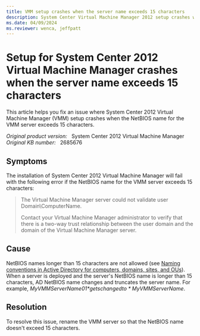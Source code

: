 ```yaml
---
title: VMM setup crashes when the server name exceeds 15 characters
description: System Center Virtual Machine Manager 2012 setup crashes when the VMM server name exceeds 15 characters.
ms.date: 04/09/2024
ms.reviewer: wenca, jeffpatt
---
```

# Setup for System Center 2012 Virtual Machine Manager crashes when the server name exceeds 15 characters

This article helps you fix an issue where System Center 2012 Virtual Machine Manager (VMM) setup crashes when the NetBIOS name for the VMM server exceeds 15 characters.

_Original product version:_ &nbsp; System Center 2012 Virtual Machine Manager  
_Original KB number:_ &nbsp; 2685676

## Symptoms

The installation of System Center 2012 Virtual Machine Manager will fail with the following error if the NetBIOS name for the VMM server exceeds 15 characters:

> The Virtual Machine Manager server could not validate user Domain\ComputerName.
>
> Contact your Virtual Machine Manager administrator to verify that there is a two-way trust relationship between the user domain and the domain of the Virtual Machine Manager server.

## Cause

NetBIOS names longer than 15 characters are not allowed (see [Naming conventions in Active Directory for computers, domains, sites, and OUs](https://support.microsoft.com/help/909264)). When a server is deployed and the server's NetBIOS name is longer than 15 characters, AD NetBIOS name changes and truncates the server name. For example, *MyVMMServerName01$* gets changed to *MyVMMServerName$*.

## Resolution

To resolve this issue, rename the VMM server so that the NetBIOS name doesn't exceed 15 characters.
